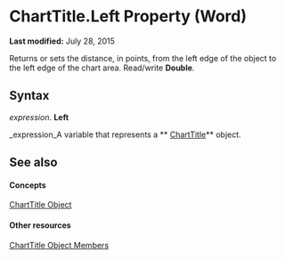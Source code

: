 
# ChartTitle.Left Property (Word)

 **Last modified:** July 28, 2015

Returns or sets the distance, in points, from the left edge of the object to the left edge of the chart area. Read/write  **Double**.

## Syntax

 _expression_. **Left**

 _expression_A variable that represents a  ** [ChartTitle](fc8ca540-0a29-123b-2fdf-b16aaa1f940c.md)** object.


## See also


#### Concepts


 [ChartTitle Object](fc8ca540-0a29-123b-2fdf-b16aaa1f940c.md)
#### Other resources


 [ChartTitle Object Members](e85a7f56-06f4-0561-a37b-7444115965fa.md)
